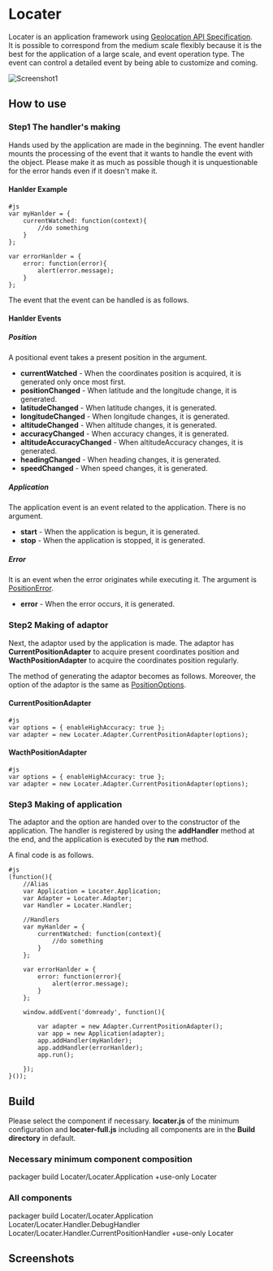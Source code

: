 Locater
====================================

Locater is an application framework using [Geolocation API Specification](http://dev.w3.org/geo/api/spec-source.html "Geolocation API Specification").  
It is possible to correspond from the medium scale flexibly because it is the best for the application of a large scale, and event operation type.
The event can control a detailed event by being able to customize and coming.

![Screenshot1](url_to_image1)

How to use
------------------------------------------------------------------------

### Step1 The handler's making

Hands used by the application are made in the beginning. 
The event handler mounts the processing of the event that it wants to handle the event with the object. 
Please make it as much as possible though it is unquestionable for the error hands even if it doesn't make it. 

#### Hanlder Example

	#js
	var myHanlder = {
		currentWatched: function(context){
			//do something
		}
	};

	var errorHanlder = {
		error: function(error){
			alert(error.message);
		}
	};

The event that the event can be handled is as follows.

#### Hanlder Events

##### Position

A positional event takes a present position in the argument.

* **currentWatched** - When the coordinates position is acquired, it is generated only once most first.
* **positionChanged** - When latitude and the longitude change, it is generated.
* **latitudeChanged** - When latitude changes, it is generated. 
* **longitudeChanged** - When longitude changes, it is generated. 
* **altitudeChanged** - When altitude changes, it is generated.
* **accuracyChanged** - When accuracy changes, it is generated.
* **altitudeAccuracyChanged** - When altitudeAccuracy changes, it is generated.
* **headingChanged** - When heading changes, it is generated.
* **speedChanged** - When speed changes, it is generated.

##### Application

The application event is an event related to the application. 
There is no argument.

* **start** - When the application is begun, it is generated.
* **stop** - When the application is stopped, it is generated.

##### Error

It is an event when the error originates while executing it.
The argument is [PositionError](http://dev.w3.org/geo/api/spec-source.html#position_error_interface "PositionError").

* **error** - When the error occurs, it is generated. 


### Step2 Making of adaptor

Next, the adaptor used by the application is made. 
The adaptor has **CurrentPositionAdapter** to acquire present coordinates position and **WacthPositionAdapter** to acquire the coordinates position regularly.

The method of generating the adaptor becomes as follows. 
Moreover, the option of the adaptor is the same as [PositionOptions](http://dev.w3.org/geo/api/spec-source.html#position_options_interface "PositionOptions").

#### CurrentPositionAdapter

	#js
	var options = { enableHighAccuracy: true };
	var adapter = new Locater.Adapter.CurrentPositionAdapter(options);

#### WacthPositionAdapter

	#js
	var options = { enableHighAccuracy: true };
	var adapter = new Locater.Adapter.CurrentPositionAdapter(options);


### Step3 Making of application

The adaptor and the option are handed over to the constructor of the application. 
The handler is registered by using the **addHandler** method at the end, and the application is executed by the **run** method. 

A final code is as follows. 

	#js
	(function(){
		//Alias
		var Application = Locater.Application;
		var Adapter = Locater.Adapter;
		var Handler = Locater.Handler;

		//Handlers
		var myHanlder = {
			currentWatched: function(context){
				//do something
			}
		};

		var errorHanlder = {
			error: function(error){
				alert(error.message);
			}
		};

		window.addEvent('domready', function(){

			var adapter = new Adapter.CurrentPositionAdapter();
			var app = new Application(adapter);
			app.addHandler(myHanlder);
			app.addHandler(errorHanlder);
			app.run();

		});
	}());


Build
------------------------------------------------------------------------

Please select the component if necessary.
**locater.js** of the minimum configuration and **locater-full.js** including all components are in the **Build directory** in default.

### Necessary minimum component composition
packager build Locater/Locater.Application +use-only Locater

### All components
packager build Locater/Locater.Application Locater/Locater.Handler.DebugHandler Locater/Locater.Handler.CurrentPositionHandler +use-only Locater



Screenshots
------------------------------------------------------------------------

